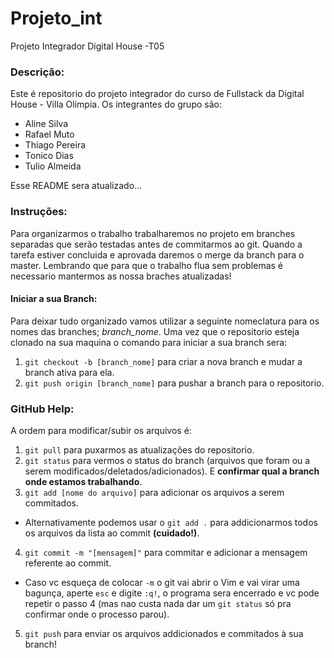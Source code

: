 # Projeto_int
Projeto Integrador Digital House -T05

### Descrição:
Este é repositorio do projeto integrador do curso de Fullstack
da Digital House - Villa Olimpia. Os integrantes do grupo são:

- Aline Silva
- Rafael Muto
- Thiago Pereira
- Tonico Dias
- Tulio Almeida

Esse README sera atualizado...

### Instruções:
Para organizarmos o trabalho trabalharemos no projeto em branches
separadas que serão testadas antes de commitarmos ao git. Quando 
a tarefa estiver concluida e aprovada daremos o merge da branch
para o master. Lembrando que para que o trabalho flua sem problemas
é necessario mantermos as nossa braches atualizadas!

#### Iniciar a sua Branch:
Para deixar tudo organizado vamos utilizar a seguinte nomeclatura para os nomes das branches; *branch_nome*.
Uma vez que o repositorio esteja clonado na sua maquina o comando para iniciar a sua branch sera:

1. `git checkout -b [branch_nome]` para criar a nova branch e mudar a branch ativa para ela.
2. `git push origin [branch_nome]` para pushar a branch para o repositorio.

### GitHub Help:

A ordem para modificar/subir os arquivos é:
1. `git pull` para puxarmos as atualizações do repositorio.
2. `git status` para vermos o status do branch (arquivos que foram ou a serem modificados/deletados/adicionados). E **confirmar qual a branch onde estamos trabalhando**.
3. `git add [nome do arquivo]` para adicionar os arquivos a serem commitados.
  * Alternativamente podemos usar o `git add .` para addicionarmos todos os arquivos da lista ao commit **(cuidado!)**.
4. `git commit -m "[mensagem]"` para commitar e adicionar a mensagem referente ao commit.
  * Caso vc esqueça de colocar `-m` o git vai abrir o Vim e vai virar uma bagunça, aperte `esc` e digite `:q!`, o programa sera encerrado e vc pode repetir o passo 4 (mas nao custa nada dar um `git status` só pra confirmar onde o processo parou).
5. `git push` para enviar os arquivos addicionados e commitados à sua branch!
